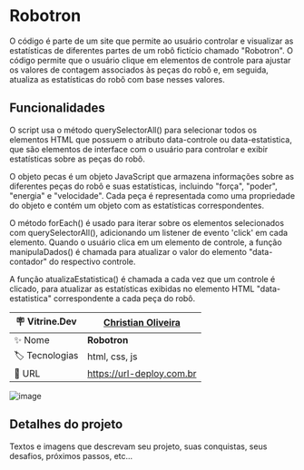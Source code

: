 <h1> Robotron </h1>

O código é parte de um site que permite ao usuário controlar e visualizar as estatísticas de diferentes partes de um robô fictício chamado "Robotron". O código permite que o usuário clique em elementos de controle para ajustar os valores de contagem associados às peças do robô e, em seguida, atualiza as estatísticas do robô com base nesses valores.

## Funcionalidades

O script usa o método querySelectorAll() para selecionar todos os elementos HTML que possuem o atributo data-controle ou data-estatistica, que são elementos de interface com o usuário para controlar e exibir estatísticas sobre as peças do robô.

O objeto pecas é um objeto JavaScript que armazena informações sobre as diferentes peças do robô e suas estatísticas, incluindo "força", "poder", "energia" e "velocidade". Cada peça é representada como uma propriedade do objeto e contém um objeto com as estatísticas correspondentes.

O método forEach() é usado para iterar sobre os elementos selecionados com querySelectorAll(), adicionando um listener de evento 'click' em cada elemento. Quando o usuário clica em um elemento de controle, a função manipulaDados() é chamada para atualizar o valor do elemento "data-contador" do respectivo controle.

A função atualizaEstatistica() é chamada a cada vez que um controle é clicado, para atualizar as estatísticas exibidas no elemento HTML "data-estatistica" correspondente a cada peça do robô.

| :placard: Vitrine.Dev |  <a href="https://cursos.alura.com.br/vitrinedev/christianoliver">Christian Oliveira</a>  |
| -------------  | --- |
| :sparkles: Nome        | **Robotron**
| :label: Tecnologias |  html, css, js 
| :rocket: URL         | https://url-deploy.com.br

<!-- Inserir imagem com a #vitrinedev ao final do link -->
![image](https://user-images.githubusercontent.com/85292359/233507229-5f249f37-f17e-42ec-ab67-d641e6cc59b8.png)

## Detalhes do projeto

Textos e imagens que descrevam seu projeto, suas conquistas, seus desafios, próximos passos, etc...
